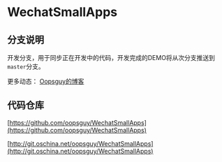# WechatSmallApps

## 分支说明

开发分支，用于同步正在开发中的代码，开发完成的DEMO将从次分支推送到`master`分支。

更多动态： [Oopsguy的博客](http://oopsguy.com)

## 代码仓库

[https://github.com/oopsguy/WechatSmallApps](https://github.com/oopsguy/WechatSmallApps)

[http://git.oschina.net/oopsguy/WechatSmallApps](http://git.oschina.net/oopsguy/WechatSmallApps)
